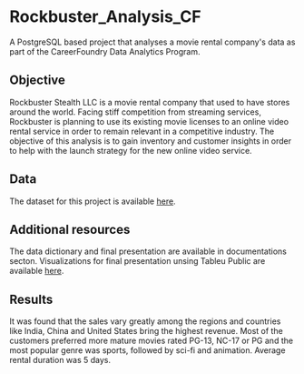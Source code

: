# Rockbuster_Analysis_CF
A PostgreSQL based project that analyses a movie rental company's data as part of the CareerFoundry Data Analytics Program.


## Objective
Rockbuster Stealth LLC is a movie rental company that used to have stores around the world. Facing stiff competition from streaming services, Rockbuster is planning to use its existing movie licenses to an online video rental service in order to remain relevant in a competitive industry. The objective of this analysis is to gain inventory and customer insights in order to help with the launch strategy for the new online video service.


## Data
The dataset for this project is available [here](http://www.postgresqltutorial.com/wp-content/uploads/2019/05/dvdrental.zip).


## Additional resources
The data dictionary and final presentation are available in documentations secton.
Visualizations for final presentation unsing Tableu Public are available [here](https://public.tableau.com/app/profile/munavvar.makhkamova/viz/RockbusterDataAnalysis_16572218429680/Revenuebygenre).

## Results
It was found that the sales vary greatly among the regions and countries like India,   China and United States bring the highest revenue.  Most of the customers preferred more mature movies rated PG-13, NC-17 or PG and the most popular genre was sports, followed by sci-fi and animation. Average rental duration was 5 days.
